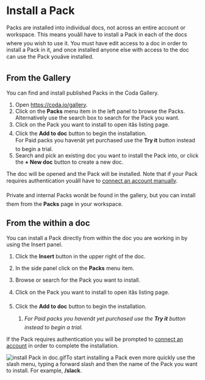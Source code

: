 **Install a Pack**
==================


Packs are installed into individual docs, not across an entire account or workspace. This means youâll have to install a Pack in each of the docs where you wish to use it. You must have edit access to a doc in order to install a Pack in it, and once installed anyone else with access to the doc can use the Pack youâve installed.



From the Gallery
----------------


You can find and install published Packs in the Coda Gallery.



1. Open <https://coda.io/gallery>.
2. Click on the **Packs** menu item in the left panel to browse the Packs.  
Alternatively use the search box to search for the Pack you want.
3. Click on the Pack you want to install to open itâs listing page.
4. Click the **Add to doc** button to begin the installation.   
For Paid packs you havenât yet purchased use the **Try it** button instead to begin a trial.
5. Search and pick an existing doc you want to install the Pack into, or click the **+ New doc** button to create a new doc.

The doc will be opened and the Pack will be installed. Note that if your Pack requires authentication youâll have to [connect an account manually](https://help.coda.io/en/articles/2414841-authenticating-with-packs).



Private and internal Packs wonât be found in the gallery, but you can install them from the **Packs** page in your workspace.




From the within a doc
---------------------


You can install a Pack directly from within the doc you are working in by using the Insert panel.



1. Click the **Insert** button in the upper right of the doc.
2. In the side panel click on the **Packs** menu item.
3. Browse or search for the Pack you want to install.
4. Click on the Pack you want to install to open itâs listing page.
5. Click the **Add to doc** button to begin the installation. 


	1. *For Paid packs you havenât yet purchased use the **Try it** button instead to begin a trial.*

If the Pack requires authentication you will be prompted to [connect an account](https://help.coda.io/en/articles/2414841-authenticating-with-packs) in order to complete the installation.



![install Pack in doc.gif](https://coda.intercom-attachments-7.com/i/o/756922758/4d12f89cdb0fdee887aab5fa/upload_5652213514682087624)To start installing a Pack even more quickly use the slash menu, typing a forward slash and then the name of the Pack you want to install. For example, **/slack**.